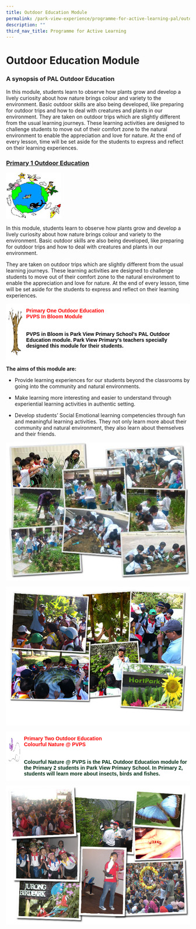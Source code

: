 ```yaml
---
title: Outdoor Education Module
permalink: /park-view-experience/programme-for-active-learning-pal/outdoor-education-module/
description: ""
third_nav_title: Programme for Active Learning
---
```

# **Outdoor Education Module**

### A synopsis of PAL Outdoor Education
In this module, students learn to observe how plants grow and develop a lively curiosity about how nature brings colour and variety to the environment. Basic outdoor skills are also being developed, like preparing for outdoor trips and how to deal with creatures and plants in our environment.
They are taken on outdoor trips which are slightly different from the usual learning journeys. These learning activities are designed to challenge students to move out of their comfort zone to the natural environment to enable the appreciation and love for nature. At the end of every lesson, time will be set aside for the students to express and reflect on their learning experiences.

### <u>Primary 1 Outdoor Education</u>







<img src="/images/PAL.jpg" style="width:30%">

In this module, students learn to observe how plants grow and develop a lively curiosity about how nature brings colour and variety to the environment. Basic outdoor skills are also being developed, like preparing for outdoor trips and how to deal with creatures and plants in our environment.

They are taken on outdoor trips which are slightly different from the usual learning journeys. These learning activities are designed to challenge students to move out of their comfort zone to the natural environment to enable the appreciation and love for nature. At the end of every lesson, time will be set aside for the students to express and reflect on their learning experiences.


<table style="border-collapse:collapse;border-spacing:0" class="tg"><thead><tr><td style="background-color:#FFF;border-color:#ffffff;border-style:solid;border-width:1px;color:#162837;font-family:Arial, sans-serif;font-size:14px;font-weight:bold;overflow:hidden;padding:10px 5px;text-align:left;vertical-align:top;word-break:normal"><img src="/images/tree.jpg" alt="tree.jpg" width="100" height="130"></td><td style="background-color:#FFF;border-color:#ffffff;border-style:solid;border-width:1px;color:#F00;font-family:Arial, sans-serif;font-size:14px;font-weight:bold;overflow:hidden;padding:10px 5px;text-align:left;vertical-align:top;word-break:normal">Primary One Outdoor Education<br><span style="color:#F00">PVPS In Bloom Module</span><br><br><br><span style="color:#000">PVPS in Bloom is Park View Primary School’s PAL Outdoor Education module. Park View Primary’s teachers specially designed this module for their students.</span></td></tr></thead></table>




**The aims of this module are:**

*   Provide learning experiences for our students beyond the classrooms by going into the community and natural environments.

*   Make learning more interesting and easier to understand through experiential learning activities in authentic setting.

*   Develop students’ Social Emotional learning competencies through fun and meaningful learning activities. They not only learn more about their community and natural environment, they also learn about themselves and their friends.

![](/images/PAL_out.jpg)

![](/images/hortpark.jpg)





<table style="border-collapse:collapse;border-spacing:0" class="tg"><thead><tr><td style="background-color:#FFF;border-color:#ffffff;border-style:solid;border-width:1px;color:#162837;font-family:Arial, sans-serif;font-size:14px;font-weight:bold;overflow:hidden;padding:10px 5px;text-align:left;vertical-align:top;word-break:normal"><img src="/images/butterfly.jpg" alt="butterfly.jpg" width="100" height="74"></td><td style="background-color:#FFF;border-color:#ffffff;border-style:solid;border-width:1px;color:#F00;font-family:Arial, sans-serif;font-size:14px;font-weight:bold;overflow:hidden;padding:10px 5px;text-align:left;vertical-align:top;word-break:normal">Primary Two Outdoor Education<br><span style="color:#F00">Colourful Nature @ PVPS</span><br><br><br><span style="color:#002D13">Colourful Nature @ PVPS is the PAL Outdoor Education module for the Primary 2 students in Park View Primary School. In Primary 2, students will learn more about insects, birds and fishes.</span></td></tr></thead></table>

![](/images/birdpark.jpg)
